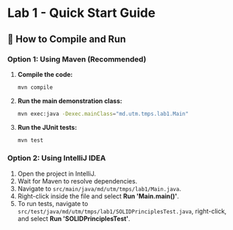 # Lab 1 - Quick Start Guide

## 🚀 How to Compile and Run

### Option 1: Using Maven (Recommended)

1.  **Compile the code:**
    ```bash
    mvn compile
    ```

2.  **Run the main demonstration class:**
    ```bash
    mvn exec:java -Dexec.mainClass="md.utm.tmps.lab1.Main"
    ```

3.  **Run the JUnit tests:**
    ```bash
    mvn test
    ```

### Option 2: Using IntelliJ IDEA

1.  Open the project in IntelliJ.
2.  Wait for Maven to resolve dependencies.
3.  Navigate to `src/main/java/md/utm/tmps/lab1/Main.java`.
4.  Right-click inside the file and select **Run 'Main.main()'**.
5.  To run tests, navigate to `src/test/java/md/utm/tmps/lab1/SOLIDPrinciplesTest.java`, right-click, and select **Run 'SOLIDPrinciplesTest'**.